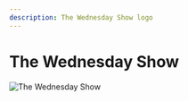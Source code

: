 ```yaml
---
description: The Wednesday Show logo
---
```


# The Wednesday Show

![The Wednesday Show](../../.gitbook/assets/ic\_wednesday\_show.svg)
